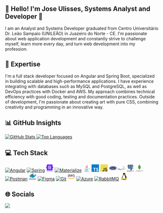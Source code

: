 ## 👋 Hello! I'm Jose Ulisses, Systems Analyst and Developer 🖖

<p>I am an Analyst and Systems Developer graduated from Centro Universitário Dr. Leão Sampaio (UNILEÃO) in Juazeiro do Norte - CE. I'm passionate about web application development and constantly strive to challenge myself, learn more every day, and turn web development into my profession.</p>

## 🚀 Expertise

I'm a full stack developer focused on Angular and Spring Boot, specialized in building scalable and high-performance applications. I have experience integrating with databases such as MySQL and PostgreSQL, as well as DevOps practices with Docker and AWS. My approach combines technical efficiency with good coding, testing and documentation practices. Outside of development, I'm passionate about creating art with pure CSS, combining creativity and programming in an innovative way.

## 📊 GitHub Insights

<div align="left">
  <a href="https://github.com/Joseulisses065">
    <img height="180em" src="https://github-readme-stats.vercel.app/api?username=Joseulisses065&theme=dark&show_icons=true" alt="GitHub Stats"/>
  </a>
  <a href="https://github.com/Joseulisses065">
    <img height="180em" src="https://github-readme-stats.vercel.app/api/top-langs/?username=Joseulisses065&layout=compact&theme=dark" alt="Top Languages"/>
  </a>
</div>


## 💻 Tech Stack

<p align="left">
  <a href="https://angular.io"><img src="https://angular.io/assets/images/logos/angular/angular.svg" width="25" height="25" alt="Angular"/></a>
  <a href="https://spring.io/"><img src="https://www.vectorlogo.zone/logos/springio/springio-icon.svg" width="25" height="25" alt="Spring"/></a>
  <a href="https://getbootstrap.com"><img src="https://raw.githubusercontent.com/devicons/devicon/master/icons/bootstrap/bootstrap-plain-wordmark.svg" width="25" height="25" alt="Bootstrap"/></a>
  <a href="https://materializecss.com/"><img src="https://raw.githubusercontent.com/prplx/svg-logos/5585531d45d294869c4eaab4d7cf2e9c167710a9/svg/materialize.svg" width="25" height="25" alt="Materialize"/></a>
  <a href="https://www.java.com"><img src="https://raw.githubusercontent.com/devicons/devicon/master/icons/java/java-original.svg" width="25" height="25" alt="Java"/></a>
  <a href="https://www.typescriptlang.org/"><img src="https://raw.githubusercontent.com/devicons/devicon/master/icons/typescript/typescript-original.svg" width="25" height="25" alt="TypeScript"/></a>
  <a href="https://developer.mozilla.org/en-US/docs/Web/JavaScript"><img src="https://raw.githubusercontent.com/devicons/devicon/master/icons/javascript/javascript-original.svg" width="25" height="25" alt="JavaScript"/></a>
  <a href="https://www.php.net"><img src="https://raw.githubusercontent.com/devicons/devicon/master/icons/php/php-original.svg" width="25" height="25" alt="PHP"/></a>
  <a href="https://www.mysql.com/"><img src="https://raw.githubusercontent.com/devicons/devicon/master/icons/mysql/mysql-original-wordmark.svg" width="25" height="25" alt="MySQL"/></a>
  <a href="https://www.postgresql.org"><img src="https://raw.githubusercontent.com/devicons/devicon/master/icons/postgresql/postgresql-original-wordmark.svg" width="25" height="25" alt="PostgreSQL"/></a>
  <a href="https://www.mongodb.com/"><img src="https://raw.githubusercontent.com/devicons/devicon/master/icons/mongodb/mongodb-original-wordmark.svg" width="25" height="25" alt="MongoDB"/></a>
  <a href="https://www.postman.com/"><img src="https://www.vectorlogo.zone/logos/getpostman/getpostman-icon.svg" width="25" height="25" alt="Postman"/></a>
  <a href="https://www.docker.com/"><img src="https://raw.githubusercontent.com/devicons/devicon/master/icons/docker/docker-original-wordmark.svg" width="25" height="25" alt="Docker"/></a>
  <a href="https://www.figma.com/"><img src="https://www.vectorlogo.zone/logos/figma/figma-icon.svg" width="25" height="25" alt="Figma"/></a>
  <a href="https://git-scm.com/"><img src="https://www.vectorlogo.zone/logos/git-scm/git-scm-icon.svg" width="25" height="25" alt="Git"/></a>
  <a href="https://aws.amazon.com"><img src="https://raw.githubusercontent.com/devicons/devicon/master/icons/amazonwebservices/amazonwebservices-original-wordmark.svg" width="25" height="25" alt="AWS"/></a>
  <a href="https://azure.microsoft.com/en-in/"><img src="https://www.vectorlogo.zone/logos/microsoft_azure/microsoft_azure-icon.svg" width="25" height="25" alt="Azure"/></a>
  <a href="https://www.rabbitmq.com"><img src="https://www.vectorlogo.zone/logos/rabbitmq/rabbitmq-icon.svg" width="25" height="25" alt="RabbitMQ"/></a>
  <a href="https://www.linux.org/"><img src="https://raw.githubusercontent.com/devicons/devicon/master/icons/linux/linux-original.svg" width="25" height="25" alt="Linux"/></a>
</p>


## 🌐 Socials

<p align="left">
  <a href="https://www.linkedin.com/in/jos%C3%A9-ulisses-da-silva-filho-0b0429212/" target="_blank">
    <img src="https://img.shields.io/badge/-LinkedIn-%230077B5?style=for-the-badge&logo=linkedin&logoColor=white"/>
  </a>
</p>
